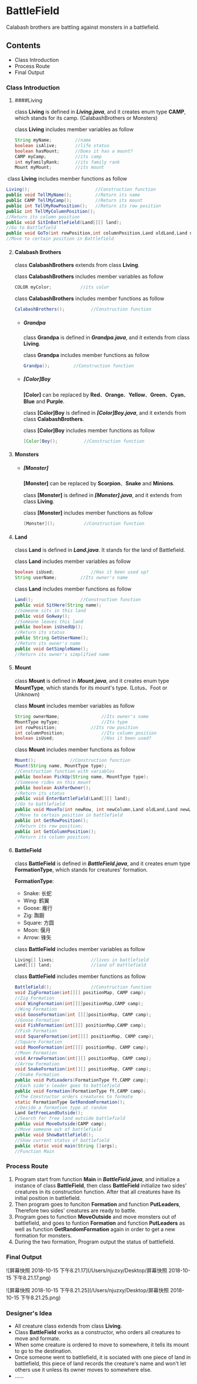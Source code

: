 # BattleField

Calabash brothers are battling against monsters in a battlefield.





## Contents

+ Class Introduction
+ Process Route
+ Final Output





### Class Introduction

1. ####Living

   class **Living** is defined in ***Living.java***,  and it creates enum type **CAMP**, which stands for its camp. (CalabashBrothers or Monsters)

   class **Living** includes member variables as follow

   ```java
   String myName;         //name
   boolean isAlive;       //life status
   boolean hasMount;      //Does it has a mount?
   CAMP myCamp;           //its camp
   int myFamilyRank;      //its family rank
   Mount myMount;         //its mount
   ```

​	class **Living** includes member functions as follow

```java
Living();                         //Construction function
public void TellMyName();         //Return its name
public CAMP TellMyCamp();         //Return its mount
public int TellMyRowPosition();   //Return its row position
public int TellMyColumnPosition(); 
//Return its column position
public void SitInBattleField(Land[][] land);
//Go to Battlefield
public void GoTo(int rowPosition,int columnPosition,Land oldLand,Land newLand);
//Move to certain position in Battlefield
```



2. #### Calabash Brothers

   class **CalabashBrothers** extends from class **Living**.

   class **CalabashBrothers** includes member variables as follow

   ```java
   COLOR myColor;			//its color
   ```

   class **CalabashBrothers** includes member functions as follow 

   ```java
   CalabashBrothers();			//Construction function
   ```

   + ##### Grandpa

     class **Grandpa** is defined in ***Grandpa.java***, and it extends from class **Living**.

     class **Grandpa** includes member functions as follow

     ```java
     Grandpa();			//Construction function
     ```

   + ##### [Color]Boy

     **[Color]** can be replaced by **Red**、**Orange**、**Yellow**、**Green**、**Cyan**、**Blue** and **Purple**.

     class **[Color]Boy** is defined in ***[Color]Boy.java***, and it extends from class **CalabashBrothers**.

     class **[Color]Boy** includes member functions as follow

     ```java
     [Color]Boy();			//Construction function
     ```

3. #### Monsters

   + ##### [Monster]

     **[Monster]** can be replaced by **Scorpion**、**Snake** and **Minions**.

     class **[Monster]** is defined in ***[Monster].java***, and it extends from class **Living**.

     class **[Monster]** includes member functions as follow

     ```java
     [Monster]();			//Construction function
     ```

4. #### Land

   class **Land** is defined in ***Land.java***. It stands for the land of Battlefield.

   class **Land** includes member variables as follow

   ```java
   boolean isUsed;				//Has it been used up?
   String userName;			//Its owner's name
   ```

   class **Land** includes member functions as follow 

   ```java
   Land();					//Construction function
   public void SitHere(String name);
   //Someone sits in this land
   public void GoAway();
   //Someone leaves this land
   public boolean isUsedUp();
   //Return its status
   public String GetUserName();
   //Return its owner's name
   public void GetSimpleName();
   //Return its owner's simplified name
   ```

5. #### Mount

   class **Mount** is defined in ***Mount.java***,  and it creates enum type **MountType**, which stands for its mount's type. (Lotus、Foot or Unknown)

   class **Mount** includes member variables as follow

   ```java
   String ownerName;				//Its owner's name
   MountType myType;				//Its type
   int rowPosition;				//Its row position
   int columnPosition;				//Its column position
   boolean isUsed;					//Has it been used?
   ```

   class **Mount** includes member functions as follow

   ```java
   Mount();				//Construction function
   Mount(String name, MountType type);
   //Construction function with variables
   public boolean PickUp(String name, MountType type);
   //Someone rides on this mount
   public boolean AskForOwner();
   //Return its status
   public void EnterBattleField(Land[][] land);
   //Go to battlefield
   public void MoveTo(int newRow, int newColumn,Land oldLand,Land newLand);
   //Move to certain position in battlefield
   public int GetRowPosition();
   //Return its row position;
   public int GetColumnPosition();
   //Return its column position;
   ```

6. #### BattleField

   class **BattleField** is defined in ***BattleField.java***,  and it creates enum type **FormationType**, which stands for creatures' formation. 

   **FormationType**:

   + Snake: 长蛇
   + Wing: 鹤翼
   + Goose: 雁行
   + Zig: 踟蹰
   + Square: 方圆
   + Moon: 偃月
   + Arrow: 锋矢

   class **BattleField** includes member variables as follow

   ```java
   Living[] lives;				//lives in battlefield
   Land[][] land;				//land of battlefield
   ```

   class **BattleField** includes member functions as follow

   ```java
   BattleField();				//Construction function
   void ZigFormation(int[][] positionMap, CAMP camp);
   //Zig Formation
   void WingFormation(int[][]positionMap,CAMP camp);
   //Wing Formation
   void GooseFormation(int [][]positionMap, CAMP camp);
   //Goose Formation
   void FishFormation(int[][] positionMap,CAMP camp);
   //Fish Formation
   void SquareFormation(int[][] positionMap, CAMP camp);
   //Square Formation
   void MoonFormation(int[][] positionMap, CAMP camp);
   //Moon Formation
   void ArrowFormation(int[][] positionMap, CAMP camp);
   //Arrow Formation
   void SnakeFormation(int[][] positionMap, CAMP camp);
   //Snake Formation
   public void PutLeaders(FormationType ft,CAMP camp);
   //Each side's leader goes to battlefield
   public void Formation(FormationType ft,CAMP camp);
   //The Constructor orders creatures to formate
   static FormationType GetRondomFormation();
   //Decide a formation type at random
   Land GetFreeLandOutside();
   //Search for free land outside battlefield
   public void MoveOutside(CAMP camp);
   //Move someone out of battlefield
   public void ShowBattleField();
   //Show current status of battlefield
   public static void main(String []args);
   //Function Main
   ```



### Process Route

1. Program start from function **Main** in ***BattleField.java***, and initialize a instance of class **BattleField**, then class **BattleField** initialize two sides' creatures in its construction function. After that all creatures have its initial position in battlefield.
2. Then program goes to funciton **Formation** and function **PutLeaders**, Therefore two sides' creatures are ready to battle.
3. Program goes to function **MoveOutside** and move monsters out of battlefield, and goes to funtion **Formation** and function **PutLeaders** as well as function **GetRandomFormation** again in order to get a new formation for monsters.
4. During the two formation, Program output the status of battlefield. 





### Final Output

![屏幕快照 2018-10-15 下午8.21.17](/Users/njuzxy/Desktop/屏幕快照 2018-10-15 下午8.21.17.png)

![屏幕快照 2018-10-15 下午8.21.25](/Users/njuzxy/Desktop/屏幕快照 2018-10-15 下午8.21.25.png)





### Designer's Idea

+ All creature class extends from class **Living**.
+ Class **BattleField** works as a constructor, who orders all creatures to move and formate.
+ When some creature is ordered to move to somewhere, it tells its mount to go to the destination.
+ Once someone went to battlefield, it is sociated with one piece of land in battlefield, this piece of land records the creature's name and won't let others use it unless its owner moves to somewhere else.
+ ......